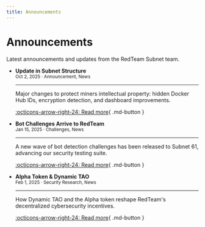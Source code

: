 ```yaml
---
title: Announcements
---
```


# Announcements

Latest announcements and updates from the RedTeam Subnet team.

<div class="grid cards" markdown>

- **Update in Subnet Structure**  
    <small>Oct 2, 2025 · Announcement, News</small>  

    ---  

    Major changes to protect miners intellectual property: hidden Docker Hub IDs, encryption detection, and dashboard improvements.  

    [:octicons-arrow-right-24: Read more](../blog/posts/an.structure-update.md){ .md-button }

- **Bot Challenges Arrive to RedTeam**  
    <small>Jan 15, 2025 · Challenges, News</small>

    ---

    A new wave of bot detection challenges has been released to Subnet 61, advancing our security testing suite.

    [:octicons-arrow-right-24: Read more](../blog/posts/bot-detection-challenges.md){ .md-button }

- **Alpha Token & Dynamic TAO**  
    <small>Feb 1, 2025 · Security Research, News</small>

    ---

    How Dynamic TAO and the Alpha token reshape RedTeam's decentralized cybersecurity incentives.

    [:octicons-arrow-right-24: Read more](../blog/posts/dynamic-tao-alpha-token.md){ .md-button }

</div>
